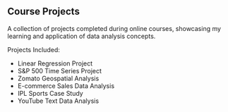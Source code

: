 ## Course Projects

A collection of projects completed during online courses, showcasing my learning and application of data analysis concepts.

Projects Included:

- Linear Regression Project
- S&P 500 Time Series Project
- Zomato Geospatial Analysis
- E-commerce Sales Data Analysis
- IPL Sports Case Study
- YouTube Text Data Analysis
